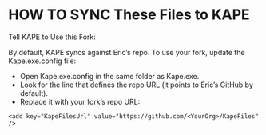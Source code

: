 # HOW TO SYNC These Files to KAPE

Tell KAPE to Use this Fork:

By default, KAPE syncs against Eric’s repo. To use your fork, update the Kape.exe.config file:

* Open Kape.exe.config in the same folder as Kape.exe.
* Look for the line that defines the repo URL (it points to Eric’s GitHub by default).
* Replace it with your fork’s repo URL:
```
<add key="KapeFilesUrl" value="https://github.com/<YourOrg>/KapeFiles" />
```
